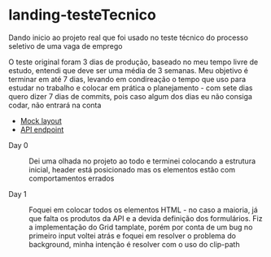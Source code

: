 # landing-testeTecnico

<p>
  Dando inicio ao projeto real que foi usado no teste técnico do processo seletivo de uma vaga de emprego
</p>

<p>
  O teste original foram 3 dias de produção, baseado no meu tempo livre de estudo, entendi que deve ser uma média de 3 semanas.
  Meu objetivo é terminar em até 7 dias, levando em condireação o tempo que uso para estudar no trabalho e colocar em prática o planejamento - com sete dias quero dizer
  7 dias de commits, pois caso algum dos dias eu não consiga codar, não entrará na conta
 </p>
 
 - [Mock layout](https://xd.adobe.com/spec/4025e242-a495-4594-71d2-5fd89d774b57-3614/specs/)
 - [API endpoint](https://frontend-intern-challenge-api.iurykrieger.vercel.app/products?page=1)


<dt>
  <dl>Day 0</dl>
  <dd>Dei uma olhada no projeto ao todo e terminei colocando a estrutura inicial, header está posicionado mas os elementos estão com comportamentos errados</dd>
</dt>

<dt>
  <dl>Day 1</dl>
  <dd>Foquei em colocar todos os elementos HTML - no caso a maioria, já que falta os produtos da API e a devida definição dos formulários. Fiz a implementação do Grid tamplate, porém por conta de um bug no primeiro input voltei atrás e foquei em resolver o problema do background, minha intenção é resolver com o uso do clip-path </dd>
</dt>
